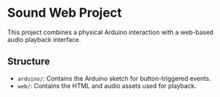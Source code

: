 # Sound Web Project

This project combines a physical Arduino interaction with a web-based audio playback interface.

## Structure

- `arduino/`: Contains the Arduino sketch for button-triggered events.
- `web/`: Contains the HTML and audio assets used for playback.
